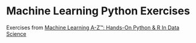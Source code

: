 # Machine Learning Python Exercises

Exercises from [Machine Learning A-Z™: Hands-On Python &amp; R In Data Science](https://www.udemy.com/course/machinelearning/)
